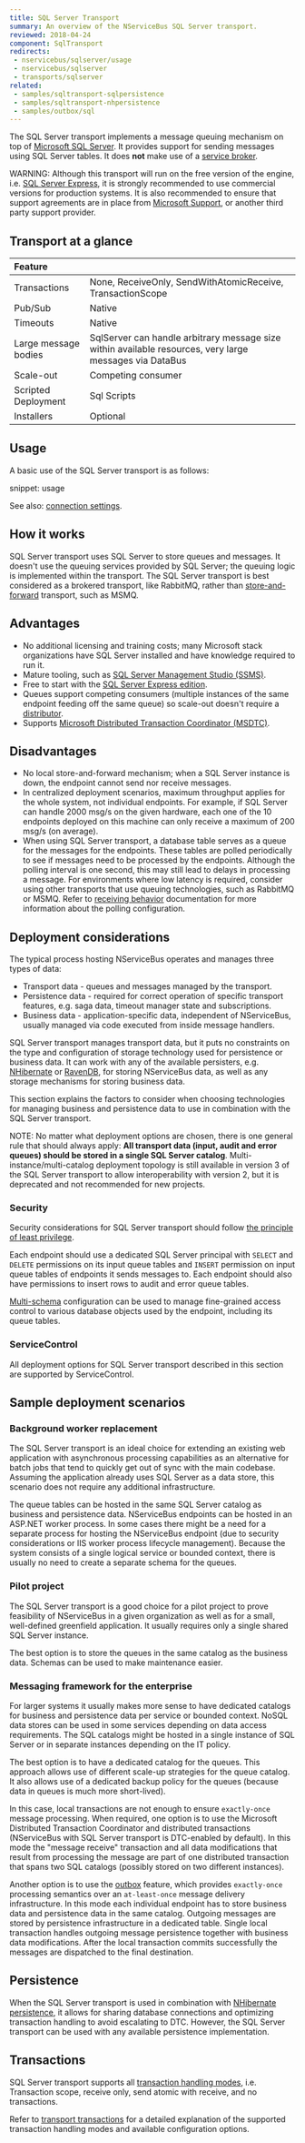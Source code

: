 ```yaml
---
title: SQL Server Transport
summary: An overview of the NServiceBus SQL Server transport.
reviewed: 2018-04-24
component: SqlTransport
redirects:
 - nservicebus/sqlserver/usage
 - nservicebus/sqlserver
 - transports/sqlserver
related:
 - samples/sqltransport-sqlpersistence
 - samples/sqltransport-nhpersistence
 - samples/outbox/sql
---
```


The SQL Server transport implements a message queuing mechanism on top of [Microsoft SQL Server](https://www.microsoft.com/en-us/sql-server/). It provides support for sending messages using SQL Server tables. It does **not** make use of a [service broker](https://technet.microsoft.com/en-us/library/ms166104.aspx).

WARNING: Although this transport will run on the free version of the engine, i.e. [SQL Server Express](https://www.microsoft.com/en-au/sql-server/sql-server-editions-express), it is strongly recommended to use commercial versions for production systems. It is also recommended to ensure that support agreements are in place from [Microsoft Support](https://www.microsoft.com/en-us/microsoftservices/support.aspx), or another third party support provider.

## Transport at a glance

|Feature                    |   |  
|:---                       |---
|Transactions |None, ReceiveOnly, SendWithAtomicReceive, TransactionScope
|Pub/Sub                    |Native
|Timeouts                   |Native
|Large message bodies       |SqlServer can handle arbitrary message size within available resources, very large messages via DataBus
|Scale-out             |Competing consumer
|Scripted Deployment        |Sql Scripts
|Installers                 |Optional

## Usage

A basic use of the SQL Server transport is as follows:

snippet: usage

See also: [connection settings](/transports/sql/connection-settings.md).


## How it works

SQL Server transport uses SQL Server to store queues and messages. It doesn't use the queuing services provided by SQL Server; the queuing logic is implemented within the transport. The SQL Server transport is best considered as a brokered transport, like RabbitMQ, rather than [store-and-forward](/nservicebus/architecture/principles.md#messaging-versus-rpc-store-and-forward-messaging) transport, such as MSMQ.


## Advantages 

 * No additional licensing and training costs; many Microsoft stack organizations have SQL Server installed and have knowledge required to run it.
 * Mature tooling, such as [SQL Server Management Studio (SSMS)](https://docs.microsoft.com/en-us/sql/ssms/download-sql-server-management-studio-ssms).
 * Free to start with the [SQL Server Express edition](https://www.microsoft.com/en-au/sql-server/sql-server-editions-express).
 * Queues support competing consumers (multiple instances of the same endpoint feeding off the same queue) so scale-out doesn't require a [distributor](/transports/msmq/distributor/).
 * Supports [Microsoft Distributed Transaction Coordinator (MSDTC)](https://msdn.microsoft.com/en-us/library/ms684146.aspx).


## Disadvantages

 * No local store-and-forward mechanism; when a SQL Server instance is down, the endpoint cannot send nor receive messages.
 * In centralized deployment scenarios, maximum throughput applies for the whole system, not individual endpoints. For example, if SQL Server can handle 2000 msg/s on the given hardware, each one of the 10 endpoints deployed on this machine can only receive a maximum of 200 msg/s (on average).
 * When using SQL Server transport, a database table serves as a queue for the messages for the endpoints. These tables are polled periodically to see if messages need to be processed by the endpoints. Although the polling interval is one second, this may still lead to delays in processing a message. For environments where low latency is required, consider using other transports that use queuing technologies, such as RabbitMQ or MSMQ. Refer to [receiving behavior](design.md#behavior-receiving) documentation for more information about the polling configuration.


## Deployment considerations

The typical process hosting NServiceBus operates and manages three types of data:

 * Transport data - queues and messages managed by the transport.
 * Persistence data - required for correct operation of specific transport features, e.g. saga data, timeout manager state and subscriptions.
 * Business data - application-specific data, independent of NServiceBus, usually managed via code executed from inside message handlers.

SQL Server transport manages transport data, but it puts no constraints on the type and configuration of storage technology used for persistence or business data. It can work with any of the available persisters, e.g. [NHibernate](/persistence/nhibernate) or [RavenDB](/persistence/ravendb/), for storing NServiceBus data, as well as any storage mechanisms for storing business data.

This section explains the factors to consider when choosing technologies for managing business and persistence data to use in combination with the SQL Server transport.

NOTE: No matter what deployment options are chosen, there is one general rule that should always apply: **All transport data (input, audit and error queues) should be stored in a single SQL Server catalog**. Multi-instance/multi-catalog deployment topology is still available in version 3 of the SQL Server transport to allow interoperability with version 2, but it is deprecated and not recommended for new projects.


### Security

Security considerations for SQL Server transport should follow [the principle of least privilege](https://en.wikipedia.org/wiki/Principle_of_least_privilege).

Each endpoint should use a dedicated SQL Server principal with `SELECT` and `DELETE` permissions on its input queue tables and `INSERT` permission on input queue tables of endpoints it sends messages to. Each endpoint should also have permissions to insert rows to audit and error queue tables.

[Multi-schema](/transports/sql/deployment-options.md#multi-schema) configuration can be used to manage fine-grained access control to various database objects used by the endpoint, including its queue tables.


### ServiceControl

All deployment options for SQL Server transport described in this section are supported by ServiceControl.


## Sample deployment scenarios


### Background worker replacement

The SQL Server transport is an ideal choice for extending an existing web application with asynchronous processing capabilities as an alternative for batch jobs that tend to quickly get out of sync with the main codebase. Assuming the application already uses SQL Server as a data store, this scenario does not require any additional infrastructure.

The queue tables can be hosted in the same SQL Server catalog as business and persistence data. NServiceBus endpoints can be hosted in an ASP.NET worker process. In some cases there might be a need for a separate process for hosting the NServiceBus endpoint (due to security considerations or IIS worker process lifecycle management). Because the system consists of a single logical service or bounded context, there is usually no need to create a separate schema for the queues.


### Pilot project

The SQL Server transport is a good choice for a pilot project to prove feasibility of NServiceBus in a given organization as well as for a small, well-defined greenfield application. It usually requires only a single shared SQL Server instance.

The best option is to store the queues in the same catalog as the business data. Schemas can be used to make maintenance easier.


### Messaging framework for the enterprise

For larger systems it usually makes more sense to have dedicated catalogs for business and persistence data per service or bounded context. NoSQL data stores can be used in some services depending on data access requirements. The SQL catalogs might be hosted in a single instance of SQL Server or in separate instances depending on the IT policy.

The best option is to have a dedicated catalog for the queues. This approach allows use of different scale-up strategies for the queue catalog. It also allows use of a dedicated backup policy for the queues (because data in queues is much more short-lived).

In this case, local transactions are not enough to ensure `exactly-once` message processing. When required, one option is to use the Microsoft Distributed Transaction Coordinator and distributed transactions (NServiceBus with SQL Server transport is DTC-enabled by default). In this mode the "message receive" transaction and all data modifications that result from processing the message are part of one distributed transaction that spans two SQL catalogs (possibly stored on two different instances).

Another option is to use the [outbox](/nservicebus/outbox/) feature, which provides `exactly-once` processing semantics over an `at-least-once` message delivery infrastructure. In this mode each individual endpoint has to store business data and persistence data in the same catalog. Outgoing messages are stored by persistence infrastructure in a dedicated table. Single local transaction handles outgoing message persistence together with business data modifications. After the local transaction commits successfully the messages are dispatched to the final destination.


## Persistence

When the SQL Server transport is used in combination with [NHibernate persistence](/persistence/nhibernate/), it allows for sharing database connections and optimizing transaction handling to avoid escalating to DTC. However, the SQL Server transport can be used with any available persistence implementation.


## Transactions

SQL Server transport supports all [transaction handling modes](/transports/transactions.md), i.e. Transaction scope, receive only, send atomic with receive, and no transactions.

Refer to [transport transactions](/transports/transactions.md) for a detailed explanation of the supported transaction handling modes and available configuration options.
